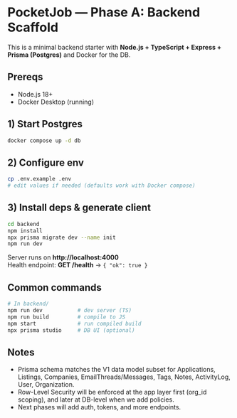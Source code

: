 # PocketJob — Phase A: Backend Scaffold

This is a minimal backend starter with **Node.js + TypeScript + Express + Prisma (Postgres)** and Docker for the DB.

## Prereqs
- Node.js 18+
- Docker Desktop (running)

## 1) Start Postgres
```bash
docker compose up -d db
```

## 2) Configure env
```bash
cp .env.example .env
# edit values if needed (defaults work with Docker compose)
```

## 3) Install deps & generate client
```bash
cd backend
npm install
npx prisma migrate dev --name init
npm run dev
```

Server runs on **http://localhost:4000**  
Health endpoint: **GET /health** → `{ "ok": true }`

## Common commands
```bash
# In backend/
npm run dev           # dev server (TS)
npm run build         # compile to JS
npm start             # run compiled build
npx prisma studio     # DB UI (optional)
```

## Notes
- Prisma schema matches the V1 data model subset for Applications, Listings, Companies, EmailThreads/Messages, Tags, Notes, ActivityLog, User, Organization.
- Row-Level Security will be enforced at the app layer first (org_id scoping), and later at DB-level when we add policies.
- Next phases will add auth, tokens, and more endpoints.